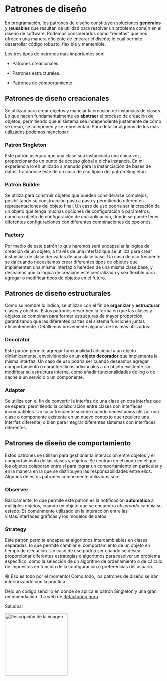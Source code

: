 # Patrones de diseño

En programación, los patrones de diseño constituyen soluciones **generales** y **reusables** que resultan de utilidad para resolver un problema común en el diseño de software. Podemos considerarlos como "recetas" que nos ofrecen una manera eficiente de encarar el diseño; lo cual permite desarrollar código robusto, flexible y mantenible. 

Los tres tipos de patrones más importantes son:


- Patrones creacionales.

- Patrones estructurales.

- Patrones de comportamiento.


## Patrones de diseño creacionales

Se utilizan para crear objetos y manejar la creación de instancias de clases. Lo que hacen fundamentalmente es **abstraer** el proceso de creación de objetos, permitiendo que el sistema sea independiente justamente de cómo se crean, se componen y se representan.
Para detallar algunos de los más utilizados podemos mencionar:

### Patrón Singleton

Este patrón asegura que una clase sea instanciada una única vez, proporcionando un punto de acceso global a dicha instancia. En mi experiencia lo eh utilizado a menudo para la instanciación de bases de datos, tratándose este de un caso de uso típico del patrón Singleton.

### Patrón Builder

Se utiliza para construir objetos que pueden considerarse complejos, posibilitando su construcción paso a paso y permitiendo diferentes representaciones del objeto final. Un caso de uso podría ser la creación de un objeto que tenga muchas opciones de configuración o parámetros, como un objeto de configuración de una aplicación, donde se puede tener diferentes configuraciones con diferentes combinaciones de opciones.

### Factory

Por medio de este patrón lo que haremos será encapsular la lógica de creación de un objeto, a través de una interfaz que se utiliza para crear instancias de clase derivadas de una clase base. Un caso de uso frecuente se da cuando necesitamos crear diferentes tipos de objetos que implementen una misma interfaz o hereden de una misma clase base, y deseamos que la lógica de creación esté centralizada y sea flexible para agregar o modificar tipos de objetos en el futuro.

## Patrones de diseño estructurales

Como su nombre lo indica, se utilizan con el fin de **organizar** y **estructurar** clases y objetos. Estos patrones describen la forma en que las clases y objetos se combinan para formar estructuras de mayor proporción, garantizando que las diferentes partes del sistema funcionen juntas eficientemente.
Detallemos brevemente algunos de los más utilizados:

### Decorator

Este patrón permite agregar funcionalidad adicional a un objeto dinámicamente, envolviéndolo en un **objeto decorador** que implementa la misma interfaz. Un caso de uso podría ser cuando deseamos agregar comportamiento o características adicionales a un objeto existente sin modificar su estructura interna, como añadir funcionalidades de log o de cache a un servicio o un componente.

### Adapter

Se utiliza con el fin de convertir la interfaz de una clase en otra interfaz que se espera, permitiendo la colaboración entre clases con interfaces incompatibles. Un caso frecuente sucede cuando necesitamos utilizar una clase o componente existente en un nuevo contexto que requiere una interfaz diferente, o bien para integrar diferentes sistemas con interfaces diferentes.

## Patrones de diseño de comportamiento

Estos patrones se utilizan para gestionar la interacción entre objetos y el comportamiento de las clases y objetos. Se centran en el modo en el que los objetos colaboran entre sí para lograr un comportamiento en particular y en la manera en la que se distribuyen las responsabilidades entre ellos. 
Algunos de estos patrones comúnmente utilizados son:

### Observer

Básicamente, lo que permite este patrón es la notificación **automática** a múltiples objetos, cuando un objeto que se encuentra *observado* cambia su estado. Es comúnmente utilizado en la interacción entre las vistas/interfaces gráficas y los modelos de datos. 

### Strategy 

Este patrón permite encapsular algoritmos intercambiables en clases separadas, lo que permite cambiar el comportamiento de un objeto en tiempo de ejecución. Un caso de uso podría ser cuando se desea proporcionar diferentes estrategias o algoritmos para resolver un problema específico, como la selección de un algoritmo de ordenamiento o de cálculo de impuestos en función de la configuración o preferencias del usuario.

😁 Eso es todo por el momento! Como todo, los patrones de diseño se irán interiorizando con la práctica. 

Dejo un código sencillo en donde se aplica el patrón Singleton y una gran recomendación.. La web de [Refactoring guru](https://refactoring.guru/es/design-patterns)

Saludos!

<img src="https://user-images.githubusercontent.com/69772530/231925894-05a49350-fb31-4955-9e8e-761cffcebb01.png" alt="Descripción de la imagen" width="200" height="200">
